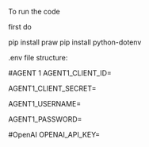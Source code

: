 To run the code

first do

pip install praw
pip install python-dotenv

.env file structure:

#AGENT 1
AGENT1_CLIENT_ID=

AGENT1_CLIENT_SECRET=

AGENT1_USERNAME=

AGENT1_PASSWORD=

#OpenAI
OPENAI_API_KEY=

